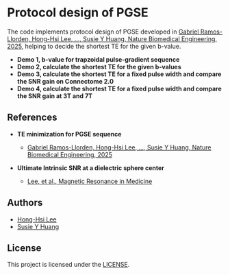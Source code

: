 # Protocol design of PGSE

The code implements protocol design of PGSE developed in [Gabriel Ramos-Llorden, Hong-Hsi Lee, ..., Susie Y Huang, Nature Biomedical Engineering, 2025](), helping to decide the shortest TE for the given b-value.

* **Demo 1, b-value for trapzoidal pulse-gradient sequence**
* **Demo 2, calculate the shortest TE for the given b-values**
* **Demo 3, calculate the shortest TE for a fixed pulse width and compare the SNR gain on Connectome 2.0**
* **Demo 4, calculate the shortest TE for a fixed pulse width and compare the SNR gain at 3T and 7T**

## References
* **TE minimization for PGSE sequence**
  - [Gabriel Ramos-Llorden, Hong-Hsi Lee, ..., Susie Y Huang, Nature Biomedical Engineering, 2025]()

* **Ultimate Intrinsic SNR at a dielectric sphere center**
  - [Lee, et al., Magnetic Resonance in Medicine](https://doi.org/10.1002/mrm.27207)

## Authors
* [Hong-Hsi Lee]()
* [Susie Y Huang]()

## License
This project is licensed under the [LICENSE](https://github.com/).
